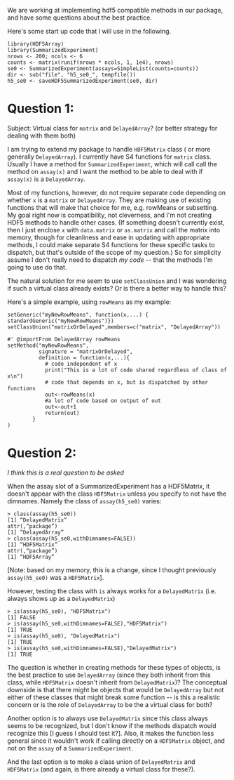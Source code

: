We are working at implementing hdf5 compatible methods in our package, and have some questions about the best practice. 

Here's some start up code that I will use in the following.

```
library(HDF5Array)
library(SummarizedExperiment)
nrows <- 200; ncols <- 6
counts <- matrix(runif(nrows * ncols, 1, 1e4), nrows)
se0 <- SummarizedExperiment(assays=SimpleList(counts=counts))
dir <- sub("file", "h5_se0_", tempfile())
h5_se0 <- saveHDF5SummarizedExperiment(se0, dir)
```

# Question 1: 

Subject: Virtual class for  `matrix` and `DelayedArray`? (or better strategy for dealing with them both)

I am trying to extend my package to handle `HDF5Matrix` class ( or more generally `DelayedArray`). I currently have S4 functions for `matrix` class. Usually I have a method for `SummarizedExperiment`, which will call call the method on `assay(x)` and I want the method to be able to deal with if `assay(x)` is a `DelayedArray`.

Most of my functions, however, do not require separate code depending on whether `x` is a `matrix` or `DelayedArray`. They are making use of existing functions that will make that choice for me, e.g. rowMeans or subsetting. My goal right now is compatibility, not cleverness, and I'm not creating HDF5 methods to handle other cases. (If something doesn't currently exist, then I just enclose `x` with `data.matrix` or `as.matrix` and call the matrix into memory, though for cleanliness and ease in updating with appropriate methods, I could make separate S4 functions for these specific tasks to dispatch, but that's outside of the scope of my question.) So for simplicity assume I don't really need to dispatch *my code* -- that the methods I'm going to use do that. 

The natural solution for me seem to use `setClassUnion` and I was wondering if such a virtual class already exists? Or is there a better way to handle this?

Here's a simple example, using `rowMeans` as my example:

```
setGeneric("myNewRowMeans", function(x,...) { standardGeneric("myNewRowMeans")})
setClassUnion("matrixOrDelayed",members=c("matrix", "DelayedArray"))

#' @importFrom DelayedArray rowMeans
setMethod("myNewRowMeans", 
          signature = "matrixOrDelayed",
          definition = function(x,...){
		  	# code independent of x
			print("This is a lot of code shared regardless of class of x\n")
			# code that depends on x, but is dispatched by other functions
		  	out<-rowMeans(x)
		  	#a lot of code based on output of out
		  	out<-out+1
		  	return(out)	
		}
)
```



# Question 2:

*I think this is a real question to be asked*

When the assay slot of a SummarizedExperiment has a HDF5Matrix, it doesn't appear with the class `HDF5Matrix` unless you specify to not have the dimnames. Namely the class of `assay(h5_se0)` varies:

```
> class(assay(h5_se0))
[1] “DelayedMatrix”
attr(,“package”)
[1] “DelayedArray”
> class(assay(h5_se0,withDimnames=FALSE))
[1] “HDF5Matrix”
attr(,“package”)
[1] “HDF5Array”
```
[Note: based on my memory, this is a change, since I thought previously `assay(h5_se0)` was a `HDF5Matrix`].


However, testing the class with `is` always works for a `DelayedMatrix` (i.e. always shows up as a `DelayedMatrix`)

```
> is(assay(h5_se0), "HDF5Matrix")
[1] FALSE
> is(assay(h5_se0,withDimnames=FALSE),"HDF5Matrix")
[1] TRUE
> is(assay(h5_se0), "DelayedMatrix")
[1] TRUE
> is(assay(h5_se0,withDimnames=FALSE),"DelayedMatrix")
[1] TRUE
```


The question is whether in creating methods for these types of objects, is the best practice to use `DelayedArray` (since they both inherit from this class, while `HDF5Matrix` doesn't inherit from `DelayedMatrix`)? The conceptual downside is that there might be objects that would be `DelayedArray` but not either of these classes that might break some function -- is this a realistic concern or is the role of `DelayedArray` to be the a virtual class for both?

Another option is to always use `DelayedMatrix` since this class always seems to be recognized, but I don't know if the methods dispatch  would recognize this [I guess I should test it?]. Also, it makes the function less general since it wouldn't work if calling directly on a `HDF5Matrix` object, and not on the `assay` of a `SummarizedExperiment`.

And the last option is to make a class union of `DelayedMatrix` and `HDF5Matrix` (and again, is there already a virtual class for these?).
